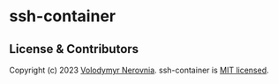 # ssh-container


## License & Contributors

Copyright (c) 2023 [Volodymyr Nerovnia](https://github.com/nerovnia).
ssh-container is [MIT licensed](./LICENSE).
